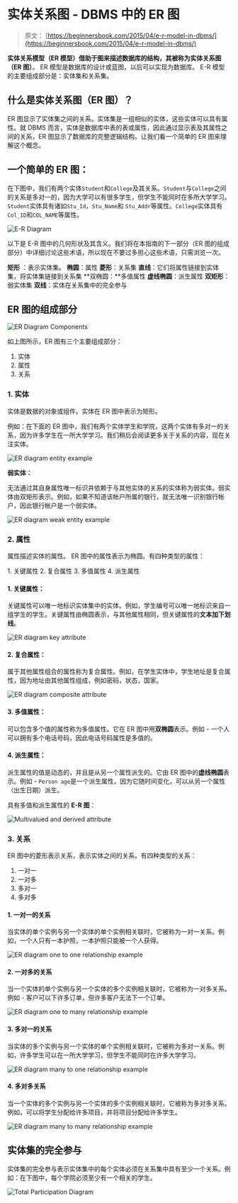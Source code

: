 # 实体关系图 - DBMS 中的 ER 图

> 原文： [https://beginnersbook.com/2015/04/e-r-model-in-dbms/](https://beginnersbook.com/2015/04/e-r-model-in-dbms/)

**实体关系模型（ER 模型）**借助于图来描述数据库的结构，其被称为**实体关系图（ER 图）**。 ER 模型是数据库的设计或蓝图，以后可以实现为数据库。 E-R 模型的主要组成部分是：实体集和关系集。

## 什么是实体关系图（ER 图）？

ER 图显示了实体集之间的关系。实体集是一组相似的实体，这些实体可以具有属性。就 DBMS 而言，实体是数据库中表的表或属性，因此通过显示表及其属性之间的关系，ER 图显示了数据库的完整逻辑结构。让我们看一个简单的 ER 图来理解这个概念。

## 一个简单的 ER 图：

在下图中，我们有两个实体`Student`和`College`及其关系。`Student`与`College`之间的关系是多对一的，因为大学可以有很多学生，但学生不能同时在多所大学学习。`Student`实体具有诸如`Stu_Id`，`Stu_Name`和 `Stu_Addr`等属性。`College`实体具有`Col_ID`和`COL_NAME`等属性。

![E-R Diagram](img/789d8be28f7f1f9adf83c57df7fd3fd2.jpg)

以下是 E-R 图中的几何形状及其含义。我们将在本指南的下一部分（ER 图的组成部分）中详细讨论这些术语，所以现在不要过多担心这些术语，只需浏览一次。

**矩形** ：表示实体集。
**椭圆**：属性
**菱形**：关系集
**直线**：它们将属性链接到实体集，将实体集链接到关系集
**双椭圆：**多值属性
**虚线椭圆**：派生属性
**双矩形**：弱实体集
**双线**：实体在关系集中的完全参与

## ER 图的组成部分

![ER Diagram Components](img/660f02e63c807ed7e34a9e5b75f7326b.jpg)

如上图所示，ER 图有三个主要组成部分：

1. 实体
2. 属性
3. 关系

### 1\. 实体

实体是数据的对象或组件。实体在 ER 图中表示为矩形。

例如：在下面的 ER 图中，我们有两个实体学生和学院，这两个实体有多对一的关系，因为许多学生在一所大学学习。我们稍后会阅读更多关于关系的内容，现在关注实体。

![ER diagram entity example](img/00c5a2ac8e883b1ce137fc20896ee9e8.jpg)

**弱实体：**

无法通过其自身属性唯一标识并依赖于与其他实体的关系的实体称为弱实体。弱实体由双矩形表示。例如，如果不知道该帐户所属的银行，就无法唯一识别银行帐户，因此银行帐户是一个弱实体。

![ER diagram weak entity example](img/0d74b1b5b5058f5eb131ba0228a2ca9e.jpg)

### 2\. 属性

属性描述实体的属性。 ER 图中的属性表示为椭圆。有四种类型的属性：

1\. 关键属性
2\. 复合属性
3\. 多值属性
4\. 派生属性

#### 1\. 关键属性：

关键属性可以唯一地标识实体集中的实体。例如，学生编号可以唯一地标识来自一组学生的学生。关键属性由椭圆表示，与其他属性相同，但关键属性的**文本加下划线**。

![ER diagram key attribute](img/e54f658d4592aec19026e52343b6bf39.jpg)

#### 2\. 复合属性：

属于其他属性组合的属性称为复合属性。例如，在学生实体中，学生地址是复合属性，因为地址由其他属性组成，例如密码，状态，国家。

![ER diagram composite attribute](img/05546c07372b6fb71eb9c76e20c228e0.jpg)

#### 3\. 多值属性：

可以包含多个值的属性称为多值属性。它在 ER 图中用**双椭圆**表示。例如 - 一个人可以拥有多个电话号码，因此电话号码属性是多值的。

#### 4\. 派生属性：

派生属性的值是动态的，并且是从另一个属性派生的。它由 ER 图中的**虚线椭圆**表示。例如 - `Person age`是一个派生属性，因为它随时间变化，可以从另一个属性（出生日期）派生。

具有多值和派生属性的 **E-R 图**：

![Multivalued and derived attribute](img/ba8fd060c71734ad1f8996486167f268.jpg)

### 3\. 关系

ER 图中的菱形表示关系，表示实体之间的关系。有四种类型的关系：

1. 一对一
2. 一对多
3. 多对一
4. 多对多

#### 1\. 一对一的关系

当实体的单个实例与另一个实体的单个实例相关联时，它被称为一对一关系。例如，一个人只有一本护照，一本护照只能被一个人获得。

![ER diagram one to one relationship example](img/b3adbba2406909f8aaa671a849b359b7.jpg)

#### 2\. 一对多的关系

当一个实体的单个实例与另一个实体的多个实例相关联时，它被称为一对多关系。例如 - 客户可以下许多订单，但许多客户无法下一个订单。

![ER diagram one to many relationship example](img/03ec4c74f97b344eb5be13ad057a0e3f.jpg)

#### 3\. 多对一的关系

当实体的多个实例与另一个实体的单个实例相关联时，它被称为多对一关系。例如，许多学生可以在一所大学学习，但学生不能同时在许多大学学习。

![ER diagram many to one relationship example](img/1e5b51aed63d836eb4123b7f70564ad0.jpg)

#### 4\. 多对多关系

当一个实体的多个实例与另一个实体的多个实例相关联时，它被称为多对多关系。例如，可以将学生分配给许多项目，并将项目分配给许多学生。

![ER diagram many to many relationship example](img/d10b2d93bbe0f7deca5d5f8d5b5b4566.jpg)

## 实体集的完全参与

实体集的完全参与表示实体集中的每个实体必须在关系集中具有至少一个关系。例如：在下图中，每个学院必须至少有一个相关的学生。

![Total Participation Diagram](img/43c71e7bce031baa341db2a02e3aab24.jpg)